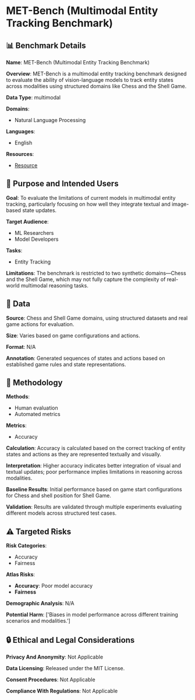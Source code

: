 # MET-Bench (Multimodal Entity Tracking Benchmark)

## 📊 Benchmark Details

**Name**: MET-Bench (Multimodal Entity Tracking Benchmark)

**Overview**: MET-Bench is a multimodal entity tracking benchmark designed to evaluate the ability of vision-language models to track entity states across modalities using structured domains like Chess and the Shell Game.

**Data Type**: multimodal

**Domains**:
- Natural Language Processing

**Languages**:
- English

**Resources**:
- [Resource](https://arxiv.org/abs/2502.10886)

## 🎯 Purpose and Intended Users

**Goal**: To evaluate the limitations of current models in multimodal entity tracking, particularly focusing on how well they integrate textual and image-based state updates.

**Target Audience**:
- ML Researchers
- Model Developers

**Tasks**:
- Entity Tracking

**Limitations**: The benchmark is restricted to two synthetic domains—Chess and the Shell Game, which may not fully capture the complexity of real-world multimodal reasoning tasks.

## 💾 Data

**Source**: Chess and Shell Game domains, using structured datasets and real game actions for evaluation.

**Size**: Varies based on game configurations and actions.

**Format**: N/A

**Annotation**: Generated sequences of states and actions based on established game rules and state representations.

## 🔬 Methodology

**Methods**:
- Human evaluation
- Automated metrics

**Metrics**:
- Accuracy

**Calculation**: Accuracy is calculated based on the correct tracking of entity states and actions as they are represented textually and visually.

**Interpretation**: Higher accuracy indicates better integration of visual and textual updates; poor performance implies limitations in reasoning across modalities.

**Baseline Results**: Initial performance based on game start configurations for Chess and shell position for Shell Game.

**Validation**: Results are validated through multiple experiments evaluating different models across structured test cases.

## ⚠️ Targeted Risks

**Risk Categories**:
- Accuracy
- Fairness

**Atlas Risks**:
- **Accuracy**: Poor model accuracy
- **Fairness**

**Demographic Analysis**: N/A

**Potential Harm**: ['Biases in model performance across different training scenarios and modalities.']

## 🔒 Ethical and Legal Considerations

**Privacy And Anonymity**: Not Applicable

**Data Licensing**: Released under the MIT License.

**Consent Procedures**: Not Applicable

**Compliance With Regulations**: Not Applicable

